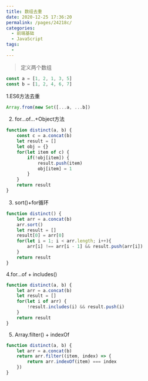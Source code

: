 ```yaml
---
title: 数组去重
date: 2020-12-25 17:36:20
permalink: /pages/24218c/
categories:
  - 前端基础
  - JavaScript
tags:
  - 
---
```


> 定义两个数组

```js
const a = [1, 2, 1, 3, 5]
const b = [1, 2, 4, 6, 7]
```
1.ES6方法去重

```js
Array.from(new Set([...a, ...b])
```
2. for...of...+Object方法

```js
function distinct(a, b) {
    const c = a.concat(b)
    let result = []
    let obj = {}
    for(let item of c) {
        if(!obj[item]) {
            result.push(item)
            obj[item] = 1
        }
    }
    return result
}
```
3. sort()+for循环

```js
function distinct() {
    let arr = a.concat(b)
    arr.sort()
    let result = []
    result[0] = arr[0]
    for(let i = 1; i < arr.length; i++){
        arr[i] !== arr[i - 1] && result.push(arr[i])
    }
    return result
}
```
4.for...of + includes()

```js
function distinct(a, b) {
    let arr = a.concat(b)
    let result = []
    for(let i of arr) {
        !result.includes(i) && result.push(i)
    }
    return result
}
```
5. Array.filter() + indexOf

```js
function distinct(a, b) {
    let arr = a.concat(b)
    return arr.filter((item, index) => {
        return arr.indexOf(item) === index
    })
}
```




